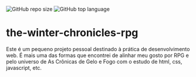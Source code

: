 ![GitHub repo size](https://img.shields.io/github/repo-size/mattborgesdev/the-winter-chronicles-rpg)
![GitHub top language](https://img.shields.io/github/languages/top/mattborgesdev/the-winter-chronicles-rpg)

# the-winter-chronicles-rpg

Este é um pequeno projeto pessoal destinado à prática de desenvolvimento web. É mais uma das formas que encontrei de alinhar meu gosto por RPG e pelo universo de As Crônicas de Gelo e Fogo com o estudo de html, css, javascript, etc.
